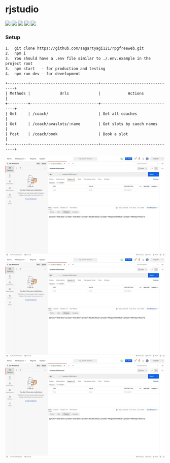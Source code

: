 # rjstudio

<img src="https://img.shields.io/badge/node.js%20-%2343853D.svg?&style=for-the-badge&logo=node.js&logoColor=white"/>

<img src="https://img.shields.io/badge/express.js%20-%23404d59.svg?&style=for-the-badge"/>

<img src="https://img.shields.io/badge/git%20-%23F05033.svg?&style=for-the-badge&logo=git&logoColor=white"/>

<img src="https://img.shields.io/badge/github%20-%23121011.svg?&style=for-the-badge&logo=github&logoColor=white"/>

<img src="https://img.shields.io/badge/mysql-%2300f.svg?&style=for-the-badge&logo=mysql&logoColor=white"/>

### Setup

```
1.  git clone https://github.com/sagartyagi121/rpgfreeweb.git
2.  npm i
3.  You should have a .env file similar to ./.env.example in the project root
3.  npm start   - for production and testing 
4.  npm run dev - for development 

```

    +---------+------------------------------+--------------------------------+
    | Methods |             Urls             |            Actions             |
    +---------+------------------------------+--------------------------------+
    | Get     | /coach/                      | Get all coaches                |
    | Get     | /coach/avaslots/:name        | Get slots by caoch names       |
    | Post    | /coach/book                  | Book a slot                    |
    +---------+------------------------------+--------------------------------+


![First API req](./img/1.jpeg)
![Second API req](./img/1.jpeg)
![Third API req](./img/1.jpeg)